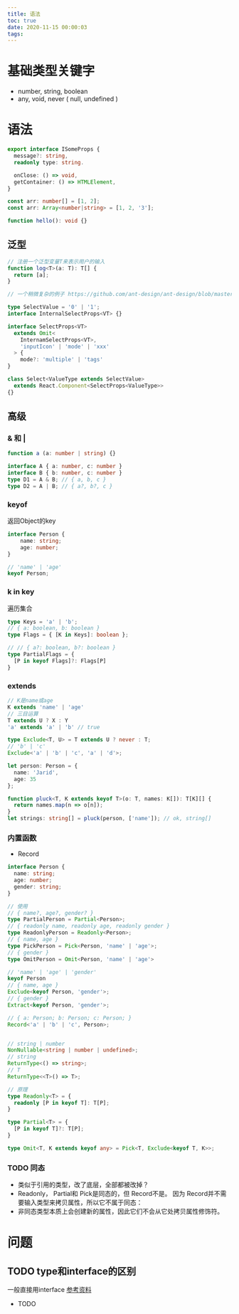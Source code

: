 ```yaml
---
title: 语法
toc: true
date: 2020-11-15 00:00:03
tags:
---
```


# 基础类型关键字
* number, string, boolean
* any, void, never ( null, undefined )

# 语法
```typescript
export interface ISomeProps {
  message?: string,
  readonly type: string.

  onClose: () => void,
  getContainer: () => HTMLElement,
}

const arr: number[] = [1, 2];
const arr: Array<number|string> = [1, 2, '3'];

function hello(): void {}
```

## 泛型
```typescript
// 注册一个泛型变量T来表示用户的输入
function log<T>(a: T): T[] {
  return [a];
}
```

```typescript
// 一个稍微复杂的例子 https://github.com/ant-design/ant-design/blob/master/components/select/index.tsx#L35

type SelectValue = '0' | '1';
interface InternalSelectProps<VT> {}

interface SelectProps<VT>
  extends Omit<
    InternamSelectProps<VT>,
    'inputIcon' | 'mode' | 'xxx'
  > {
    mode?: 'multiple' | 'tags'
}

class Select<ValueType extends SelectValue>
  extends React.Component<SelectProps<ValueType>>
{}
```

## 高级
### & 和 |
```typescript
function a (a: number | string) {} 

interface A { a: number, c: number }
interface B { b: number, c: number }
type D1 = A & B; // { a, b, c }
type D2 = A | B; // { a?, b?, c }
```

### keyof
返回Object的key
```typescript
interface Person {
    name: string;
    age: number;
}

// 'name' | 'age'
keyof Person;
```

### k in key
遍历集合
```typescript
type Keys = 'a' | 'b';
// { a: boolean, b: boolean }
type Flags = { [K in Keys]: boolean };

// // { a?: boolean, b?: boolean }
type PartialFlags = {
  [P in keyof Flags]?: Flags[P]
}
```

### extends
```typescript
// K是name或age
K extends 'name' | 'age'
// 三目运算
T extends U ? X : Y
'a' extends 'a' | 'b' // true

type Exclude<T, U> = T extends U ? never : T;
// 'b' | 'c'
Exclude<'a' | 'b' | 'c', 'a' | 'd'>;
```
```typescript
let person: Person = {
  name: 'Jarid',
  age: 35
};

function pluck<T, K extends keyof T>(o: T, names: K[]): T[K][] {
  return names.map(n => o[n]);
}
let strings: string[] = pluck(person, ['name']); // ok, string[]
```

### 内置函数
* Record
```typescript
interface Person {
  name: string;
  age: number;
  gender: string;
}

// 使用
// { name?, age?, gender? }
type PartialPerson = Partial<Person>; 
// { readonly name, readonly age, readonly gender }
type ReadonlyPerson = Readonly<Person>;
// { name, age }
type PickPerson = Pick<Person, 'name' | 'age'>;
// { gender }
type OmitPerson = Omit<Person, 'name' | 'age'>

// 'name' | 'age' | 'gender'
keyof Person
// { name, age }
Exclude<keyof Person, 'gender'>;
// { gender }
Extract<keyof Person, 'gender'>;

// { a: Person; b: Person; c: Person; }
Record<'a' | 'b' | 'c', Person>;


// string | number
NonNullable<string | number | undefined>;
// string
ReturnType<() => string>;
// T
ReturnType<<T>() => T>;
```

```typescript
// 原理
type Readonly<T> = {
  readonly [P in keyof T]: T[P];
}

type Partial<T> = {
  [P in keyof T]?: T[P];
}

type Omit<T, K extends keyof any> = Pick<T, Exclude<keyof T, K>>;
```

### TODO 同态
* 类似于引用的类型，改了底层，全部都被改掉？
* Readonly， Partial和 Pick是同态的，但 Record不是。 因为 Record并不需要输入类型来拷贝属性，所以它不属于同态：
* 非同态类型本质上会创建新的属性，因此它们不会从它处拷贝属性修饰符。


# 问题
## TODO type和interface的区别
一般直接用interface
[参考资料](https://juejin.im/post/6844903749501059085)
* TODO